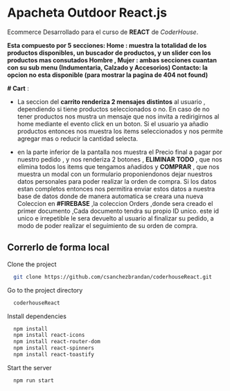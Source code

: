 
# Apacheta Outdoor React.js
Ecommerce Desarrollado para el curso de **REACT** de *CoderHouse*.

**Esta compuesto por 5 secciones:
Home : muestra la totalidad de los productos disponibles, un buscador de productos, y un slider con los productos mas consutados
Hombre , Mujer : ambas secciones cuantan con su sub menu (Indumentaria, Calzado y Accesorios)
Contacto: la opcion no esta disponible (para mostrar la pagina de 404 not found)**

**# Cart** :
* La seccion del **carrito renderiza 2 mensajes distintos** al usuario , dependiendo si tiene productos seleccionados o no. En caso de no tener productos nos mustra un mensaje que nos invita a redirigirnos al home mediante el evento click en un boton. Si el usuario ya añadio productos entonces nos muestra los items seleccionados y nos permite agregar mas o reducir la cantidad selecta. 

* en la parte inferior de la pantalla nos muestra el Precio final a pagar por nuestro pedido , y nos renderiza 2 botones , **ELIMINAR TODO** , que nos elimina todos los items que tengamos añadidos y **COMPRAR** , que nos muestra un modal con un formulario proponiendonos dejar nuestros datos personales para poder realizar la orden de compra. Si los datos estan completos entonces nos permitira enviar estos datos a nuestra base de datos donde de manera automatica se creara una nueva Coleccion en **#FIREBASE** ,la coleccion Orders ,donde sera creado el primer documento ,Cada documento tendra su propio ID unico. este id unico e irrepetible le sera devuelto al usuario al finalizar su pedido, a modo de poder realizar el seguimiento de su orden de compra.


## Correrlo de forma local 

Clone the project

```bash
  git clone https://github.com/csanchezbrandan/coderhouseReact.git
```

Go to the project directory

```bash
  coderhouseReact
```

Install dependencies

```bash
  npm install
  npm install react-icons
  npm install react-router-dom
  npm install react-spinners
  npm install react-toastify
```

Start the server

```bash
  npm run start
```